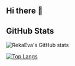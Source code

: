 ## Hi there 👋

<!--
**shaunnaf/shaunnaf** is a ✨ _special_ ✨ repository because its `README.md` (this file) appears on your GitHub profile.

Here are some ideas to get you started:

- 🔭 I’m currently working on ...
- 🌱 I’m currently learning ...
- 👯 I’m looking to collaborate on ...
- 🤔 I’m looking for help with ...
- 💬 Ask me about ...
- 📫 How to reach me: ...
- 😄 Pronouns: ...
- ⚡ Fun fact: ...
-->

## GitHub Stats

![RekaEva's GitHub stats](https://github-readme-stats.vercel.app/api?username=shaunnaf&show_icons=true&theme=transparent#gh-dark-mode-only)

[![Top Langs](https://github-readme-stats.vercel.app/api/top-langs/?username=shaunnaf&layout=compact)](https://github.com/anuraghazra/github-readme-stats)
